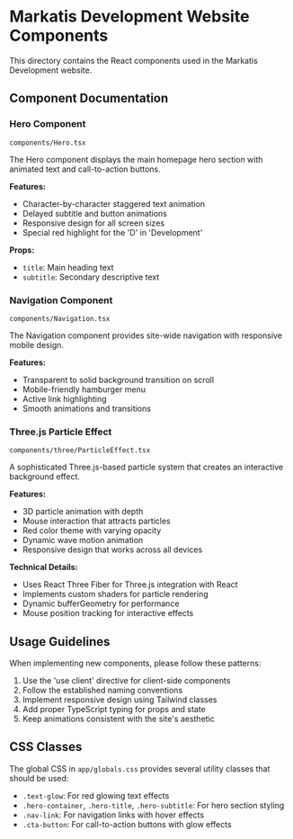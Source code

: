 # Markatis Development Website Components

This directory contains the React components used in the Markatis Development website.

## Component Documentation

### Hero Component
`components/Hero.tsx`

The Hero component displays the main homepage hero section with animated text and call-to-action buttons.

**Features:**
- Character-by-character staggered text animation
- Delayed subtitle and button animations
- Responsive design for all screen sizes
- Special red highlight for the 'D' in 'Development'

**Props:**
- `title`: Main heading text 
- `subtitle`: Secondary descriptive text

### Navigation Component
`components/Navigation.tsx`

The Navigation component provides site-wide navigation with responsive mobile design.

**Features:**
- Transparent to solid background transition on scroll
- Mobile-friendly hamburger menu
- Active link highlighting
- Smooth animations and transitions

### Three.js Particle Effect
`components/three/ParticleEffect.tsx`

A sophisticated Three.js-based particle system that creates an interactive background effect.

**Features:**
- 3D particle animation with depth
- Mouse interaction that attracts particles
- Red color theme with varying opacity
- Dynamic wave motion animation
- Responsive design that works across all devices

**Technical Details:**
- Uses React Three Fiber for Three.js integration with React
- Implements custom shaders for particle rendering
- Dynamic bufferGeometry for performance
- Mouse position tracking for interactive effects

## Usage Guidelines

When implementing new components, please follow these patterns:

1. Use the 'use client' directive for client-side components
2. Follow the established naming conventions
3. Implement responsive design using Tailwind classes
4. Add proper TypeScript typing for props and state
5. Keep animations consistent with the site's aesthetic

## CSS Classes

The global CSS in `app/globals.css` provides several utility classes that should be used:

- `.text-glow`: For red glowing text effects
- `.hero-container`, `.hero-title`, `.hero-subtitle`: For hero section styling
- `.nav-link`: For navigation links with hover effects
- `.cta-button`: For call-to-action buttons with glow effects 